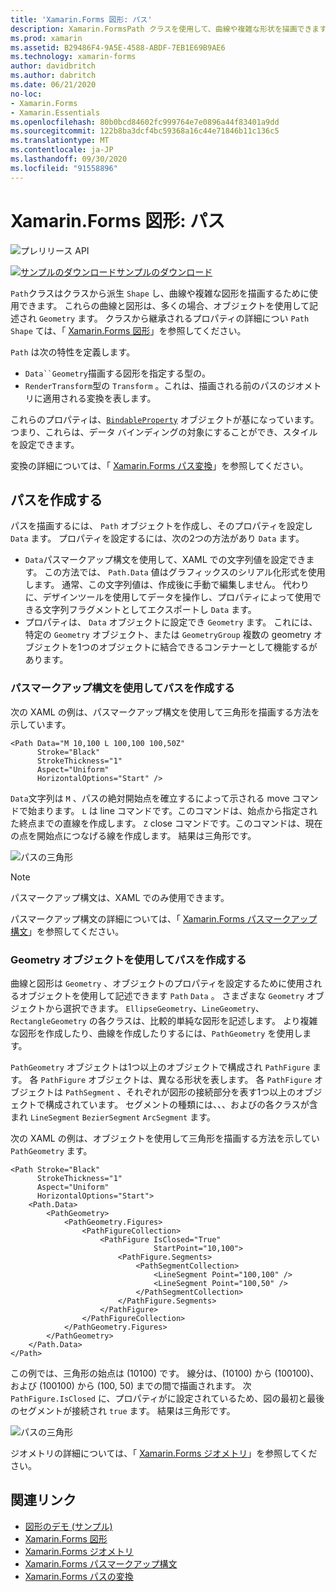 ```yaml
---
title: 'Xamarin.Forms 図形: パス'
description: Xamarin.FormsPath クラスを使用して、曲線や複雑な形状を描画できます。
ms.prod: xamarin
ms.assetid: B29486F4-9A5E-4588-ABDF-7EB1E69B9AE6
ms.technology: xamarin-forms
author: davidbritch
ms.author: dabritch
ms.date: 06/21/2020
no-loc:
- Xamarin.Forms
- Xamarin.Essentials
ms.openlocfilehash: 80b0bcd84602fc999764e7e0896a44f83401a9dd
ms.sourcegitcommit: 122b8ba3dcf4bc59368a16c44e71846b11c136c5
ms.translationtype: MT
ms.contentlocale: ja-JP
ms.lasthandoff: 09/30/2020
ms.locfileid: "91558896"
---
```

# <a name="no-locxamarinforms-shapes-path"></a>Xamarin.Forms 図形: パス

![プレリリース API](~/media/shared/preview.png)

[![サンプルのダウンロード](~/media/shared/download.png)サンプルのダウンロード](https://docs.microsoft.com/samples/xamarin/xamarin-forms-samples/userinterface-shapesdemos/)

`Path`クラスはクラスから派生 `Shape` し、曲線や複雑な図形を描画するために使用できます。 これらの曲線と図形は、多くの場合、オブジェクトを使用して記述され `Geometry` ます。 クラスから継承されるプロパティの詳細につい `Path` `Shape` ては、「 [ Xamarin.Forms 図形](index.md)」を参照してください。

`Path` は次の特性を定義します。

- `Data``Geometry`描画する図形を指定する型の。
- `RenderTransform`型の `Transform` 。これは、描画される前のパスのジオメトリに適用される変換を表します。

これらのプロパティは、[`BindableProperty`](xref:Xamarin.Forms.BindableProperty) オブジェクトが基になっています。つまり、これらは、データ バインディングの対象にすることができ、スタイルを設定できます。

変換の詳細については、「 [ Xamarin.Forms パス変換](path-transforms.md)」を参照してください。

## <a name="create-a-path"></a>パスを作成する

パスを描画するには、 `Path` オブジェクトを作成し、そのプロパティを設定し `Data` ます。 プロパティを設定するには、次の2つの方法があり `Data` ます。

- `Data`パスマークアップ構文を使用して、XAML での文字列値を設定できます。 この方法では、 `Path.Data` 値はグラフィックスのシリアル化形式を使用します。 通常、この文字列値は、作成後に手動で編集しません。 代わりに、デザインツールを使用してデータを操作し、プロパティによって使用できる文字列フラグメントとしてエクスポートし `Data` ます。
- プロパティは、 `Data` オブジェクトに設定でき `Geometry` ます。 これには、特定の `Geometry` オブジェクト、または `GeometryGroup` 複数の geometry オブジェクトを1つのオブジェクトに結合できるコンテナーとして機能するがあります。

### <a name="create-a-path-with-path-markup-syntax"></a>パスマークアップ構文を使用してパスを作成する

次の XAML の例は、パスマークアップ構文を使用して三角形を描画する方法を示しています。

```xaml
<Path Data="M 10,100 L 100,100 100,50Z"
      Stroke="Black"
      StrokeThickness="1"
      Aspect="Uniform"
      HorizontalOptions="Start" />
```

`Data`文字列は `M` 、パスの絶対開始点を確立するによって示される move コマンドで始まります。 `L` は line コマンドです。このコマンドは、始点から指定された終点までの直線を作成します。 `Z` close コマンドです。このコマンドは、現在の点を開始点につなげる線を作成します。 結果は三角形です。

![パスの三角形](path-images/triangle.png "パスの三角形")

> [!NOTE]
> パスマークアップ構文は、XAML でのみ使用できます。

パスマークアップ構文の詳細については、「 [ Xamarin.Forms パスマークアップ構文](path-markup-syntax.md)」を参照してください。

### <a name="create-a-path-with-geometry-objects"></a>Geometry オブジェクトを使用してパスを作成する

曲線と図形は `Geometry` 、オブジェクトのプロパティを設定するために使用されるオブジェクトを使用して記述できます `Path` `Data` 。 さまざまな `Geometry` オブジェクトから選択できます。 `EllipseGeometry`、`LineGeometry`、`RectangleGeometry` の各クラスは、比較的単純な図形を記述します。 より複雑な図形を作成したり、曲線を作成したりするには、`PathGeometry` を使用します。

`PathGeometry` オブジェクトは1つ以上のオブジェクトで構成され `PathFigure` ます。 各 `PathFigure` オブジェクトは、異なる形状を表します。 各 `PathFigure` オブジェクトは `PathSegment` 、それぞれが図形の接続部分を表す1つ以上のオブジェクトで構成されています。 セグメントの種類には、、、およびの各クラスが含まれ `LineSegment` `BezierSegment` `ArcSegment` ます。

次の XAML の例は、オブジェクトを使用して三角形を描画する方法を示してい `PathGeometry` ます。

```xaml
<Path Stroke="Black"
      StrokeThickness="1"
      Aspect="Uniform"
      HorizontalOptions="Start">
    <Path.Data>
        <PathGeometry>
            <PathGeometry.Figures>
                <PathFigureCollection>
                    <PathFigure IsClosed="True"
                                StartPoint="10,100">
                        <PathFigure.Segments>
                            <PathSegmentCollection>
                                <LineSegment Point="100,100" />
                                <LineSegment Point="100,50" />
                            </PathSegmentCollection>
                        </PathFigure.Segments>
                    </PathFigure>
                </PathFigureCollection>
            </PathGeometry.Figures>
        </PathGeometry>
    </Path.Data>
</Path>
```

この例では、三角形の始点は (10100) です。 線分は、(10100) から (100100)、および (100100) から (100, 50) までの間で描画されます。 次 `PathFigure.IsClosed` に、プロパティがに設定されているため、図の最初と最後のセグメントが接続され `true` ます。 結果は三角形です。

![パスの三角形](path-images/triangle.png "パスの三角形")

ジオメトリの詳細については、「 [ Xamarin.Forms ジオメトリ](geometries.md)」を参照してください。

## <a name="related-links"></a>関連リンク

- [図形のデモ (サンプル)](/samples/xamarin/xamarin-forms-samples/userinterface-shapesdemos/)
- [Xamarin.Forms 図形](index.md)
- [Xamarin.Forms ジオメトリ](geometries.md)
- [Xamarin.Forms パスマークアップ構文](path-markup-syntax.md)
- [Xamarin.Forms パスの変換](path-transforms.md)